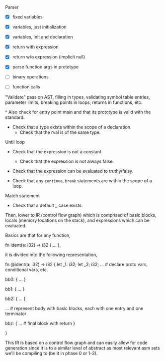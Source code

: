 Parser

- [x] fixed variables
- [x] variables, just initialization
- [x] variables, init and declaration
- [x] return with expression
- [x] return w/o expression (implicit null)
- [x] parse function args in prototype
- [ ] binary operations
- [ ] function calls


"Validate" pass on AST, filling in types, validating symbol table entries, parameter limits,
breaking points in loops, returns in functions, etc.

^ Also check for entry point main and that its prototype is valid with the standard.

- Check that a type exists within the scope of a declaration.
  - Check that the rval is of the same type.

Until loop
- Check that the expression is not a constant.
  - Check that the expression is not always false.
- Check that the expression can be evaluated to truthy/falsy.

- Check that any `continue`, `break` statements are within the scope of a loop.

Match statement
- Check that a default _ case exists.


Then, lower to IR (control flow graph) which is comprised of basic blocks, locals (memory locations on the
stack), and expressions which can be evaluated.

Basics are that for any function,

fn ident(a: i32) -> i32 {
  ...
},

it is divided into the following representation,

fn @ident(a: i32) -> i32 {
  let _1: i32;
  let _2; i32;
  ...                          # declare proto vars, conditional vars, etc.


  bb0: {
    ...
  }

  bb1: {
    ...
  }

  bb2: {
    ...
  }

  ...                           # represent body with basic blocks, each with one entry and one terminator


  bbz: {
    ...                         # final block with return
  }

}

This IR is based on a control flow graph and can easily allow for code generation since it is to a similar
level of abstract as most relevant asm sets we'll be compiling to (be it in phase 0 or 1-3).